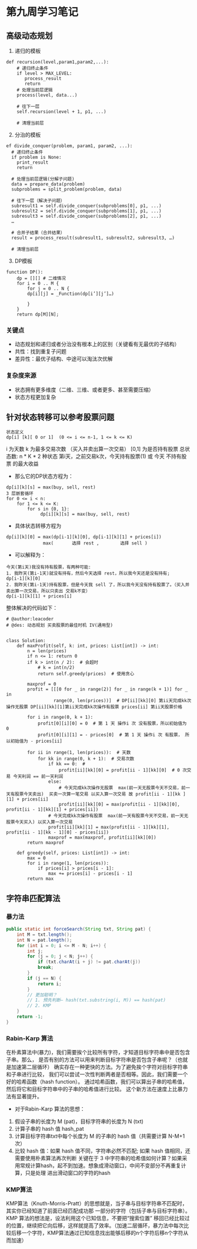 # 第九周学习笔记

## 高级动态规划

1. 递归的模板
```
def recursion(level,param1,param2,...):
	# 递归终止条件
	if level > MAX_LEVEL: 
	   process_result 
	   return 
	# 处理当前层逻辑
    process(level, data...) 

    # 往下一层
    self.recursion(level + 1, p1, ...) 

    # 清理当前层

```

2. 分治的模板
```
ef divide_conquer(problem, param1, param2, ...): 
  # 递归终止条件
  if problem is None: 
	print_result 
	return 

  # 处理当前层逻辑(分解子问题)
  data = prepare_data(problem) 
  subproblems = split_problem(problem, data) 

  # 往下一层（解决子问题）
  subresult1 = self.divide_conquer(subproblems[0], p1, ...) 
  subresult2 = self.divide_conquer(subproblems[1], p1, ...) 
  subresult3 = self.divide_conquer(subproblems[2], p1, ...) 
  …

  # 合并子结果（合并结果）
  result = process_result(subresult1, subresult2, subresult3, …)
	
  # 清理当前层
```

3. DP模板
```
function DP():
	dp = [][] # ⼆维情况
	for i = 0 .. M { 
		for j = 0 .. N { 
		dp[i][j] = _Function(dp[i’][j’]…)

		} 
	}
	return dp[M][N];
```

### 关键点
- 动态规划和递归或者分治没有根本上的区别（关键看有无最优的子结构）
- 共性：找到重复子问题
- 差异性：最优子结构、中途可以淘汰次优解

### 复杂度来源
- 状态拥有更多维度（二维、三维、或者更多、甚至需要压缩）
- 状态方程更加复杂

## 针对状态转移可以参考股票问题
```
状态定义
dp[i] [k][ 0 or 1]  (0 <= i <= n-1, 1 <= k <= K)
```
i 为天数
k 为最多交易次数 （买入并卖出算一次交易）
[0,1] 为是否持有股票
总状态数: n * K * 2 种状态
第i天，之前交易k次，今天持有股票(1) 或 今天 不持有股票 的最大收益
- 那么它的DP状态方程为：
```
dp[i][k][s] = max(buy, sell, rest)
3 层嵌套循环
for 0 <= i < n:
    for 1 <= k <= K:
        for s in {0, 1}:
             dp[i][k][s] = max(buy, sell, rest)

```

- 具体状态转移方程为
```
dp[i][k][0] = max(dp[i-1][k][0], dp[i-1][k][1] + prices[i]) 
              max(       选择 rest ,        选择 sell )
```
- 可以解释为：
```
今天(第i天)我没有持有股票，有两种可能:
1. 我昨天(第i-1天)就没有持有，然后今天选择 rest，所以我今天还是没有持有;
dp[i-1][k][0]
2. 我昨天(第i-1天)持有股票，但是今天我 sell 了，所以我今天没有持有股票了。（买入并卖出算一次交易，所以只卖出 交易k不变）
dp[i-1][k][1] + prices[i]
```

整体解决的代码如下：
```
# @author:leacoder 
# @des: 动态规划 买卖股票的最佳时机 IV(通用型) 


class Solution:
    def maxProfit(self, k: int, prices: List[int]) -> int:
        n = len(prices)
        if n <= 1: return 0
        if k > int(n / 2):  # 会超时
            # k = int(n/2)
            return self.greedy(prices)  # 使用贪心

        maxprof = 0
        profit = [[[0 for _ in range(2)] for _ in range(k + 1)] for _ in
                  range(0, len(prices))]  # DP[ii][kk][0] 第ii天完成kk次操作无股票 DP[ii][kk][1]第ii天完成kk次操作有股票 prices[ii] 第ii天股票价格

        for i in range(0, k + 1):
            profit[0][i][0] = 0  # 第 1 天 操作i 次 没有股票，所以初始值为 0
            profit[0][i][1] = - prices[0]  # 第 1 天 操作i 次 有股票， 所以初始值为 - prices[ii]

        for ii in range(1, len(prices)):  # 天数
            for kk in range(0, k + 1):  # 交易次数
                if kk == 0:  #
                    profit[ii][kk][0] = profit[ii - 1][kk][0]  # 0 次交易 今天利润 == 前一天利润
                else:
                    # 今天完成kk次操作无股票  max(前一天无股票今天不交易，前一天有股票今天卖出)  买卖一次算一笔交易 以买入算一次交易 故 profit[ii - 1][kk ][1] + prices[ii]
                    profit[ii][kk][0] = max(profit[ii - 1][kk][0], profit[ii - 1][kk][1] + prices[ii])
                # 今天完成kk次操作有股票  max(前一天有股票今天不交易，前一天无股票今天买入) 以买入算一次交易
                profit[ii][kk][1] = max(profit[ii - 1][kk][1], profit[ii - 1][kk - 1][0] - prices[ii])
                maxprof = max(maxprof, profit[ii][kk][0])
        return maxprof

    def greedy(self, prices: List[int]) -> int:
        max = 0
        for i in range(1, len(prices)):
            if prices[i] > prices[i - 1]:
                max += prices[i] - prices[i - 1]
        return max
```

## 字符串匹配算法

### 暴力法
```java
public static int forceSearch(String txt, String pat) {
	int M = txt.length();
	int N = pat.length();
	for (int i = 0; i <= M - N; i++) {
		int j;
		for (j = 0; j < N; j++) {
			if (txt.charAt(i + j) != pat.charAt(j))
			break;
		}
		if (j == N) {
			return i;
		}
		// 更加聪明？
		// 1. 预先判断– hash(txt.substring(i, M)) == hash(pat)
		// 2. KMP
	}
	return -1;
}
```

### Rabin-Karp 算法
在朴素算法中(暴力)，我们需要挨个比较所有字符，才知道目标字符串中是否包含子串。那么， 是否有别的方法可以用来判断目标字符串是否包含子串呢？（也就是加速第二层循环）
确实存在一种更快的方法。为了避免挨个字符对目标字符串和子串进行比较， 我们可以尝试一次性判断两者是否相等。因此，我们需要一个好的哈希函数（hash function）。 通过哈希函数，我们可以算出子串的哈希值，然后将它和目标字符串中的子串的哈希值进行比较。 这个新方法在速度上比暴力法有显著提升。

- 对于Rabin-Karp 算法的思想：
1. 假设子串的长度为 M (pat)，目标字符串的长度为 N (txt)
2. 计算子串的 hash 值 hash_pat
3. 计算目标字符串txt中每个长度为 M 的子串的 hash 值（共需要计算 N-M+1次）
4. 比较 hash 值：如果 hash 值不同，字符串必然不匹配; 如果 hash 值相同，还需要使用朴素算法再次判断
关键在于 3 中字符串的哈希值如何计算？如果采用常规计算hash，起不到加速。想象成滑动窗口，中间不变部分不再重复计算，只是处理 进出滑动窗口的字符的hash

### 	KMP算法
KMP算法（Knuth-Morris-Pratt）的思想就是，当子串与目标字符串不匹配时，其实你已经知道了前面已经匹配成功那 一部分的字符（包括子串与目标字符串）。KMP 算法的想法是，设法利用这个已知信息，不要把“搜索位置” 移回已经比较过的位置，继续把它向后移，这样就提高了效率。（加速二层循环，暴力法中每次比较后移一个字符，KMP算法通过已知信息找出能够后移的n个字符后移n个字符从而加速）